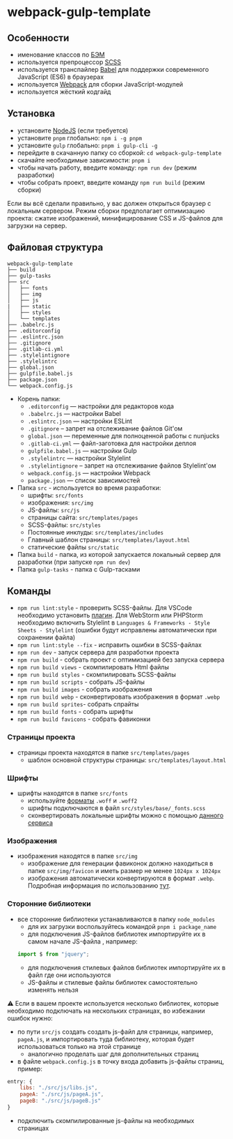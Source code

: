# webpack-gulp-template
## Особенности
* именование классов по [БЭМ](https://ru.bem.info/)
* используется препроцессор [SCSS](https://sass-lang.com/)
* используется транспайлер [Babel](https://babeljs.io/) для поддержки современного JavaScript (ES6) в браузерах
* используется [Webpack](https://webpack.js.org/) для сборки JavaScript-модулей
* используется жёсткий кодгайд

## Установка
* установите [NodeJS](https://nodejs.org/en/) (если требуется)
* установите ```pnpm``` глобально: ```npm i -g pnpm```
* установите ```gulp``` глобально: ```pnpm i gulp-cli -g```
* перейдите в скачанную папку со сборкой: ```cd webpack-gulp-template```
* скачайте необходимые зависимости: ```pnpm i```
* чтобы начать работу, введите команду: ```npm run dev``` (режим разработки)
* чтобы собрать проект, введите команду ```npm run build``` (режим сборки)

Если вы всё сделали правильно, у вас должен открыться браузер с локальным сервером. Режим сборки предполагает оптимизацию проекта: сжатие изображений, минифицирование CSS и JS-файлов для загрузки на сервер.

## Файловая структура

```
webpack-gulp-template
├── build
├── gulp-tasks
├── src
│   ├── fonts
│   ├── img
│   ├── js
|   ├── static
│   ├── styles
│   └── templates
├── .babelrc.js
├── .editorconfig
├── .eslintrc.json
├── .gitignore
├── .gitlab-ci.yml
├── .stylelintignore
├── .stylelintrc
├── global.json
├── gulpfile.babel.js
├── package.json
└── webpack.config.js
```

* Корень папки:
    * ```.editorconfig``` — настройки для редакторов кода
    * ```.babelrc.js``` — настройки Babel
    * ```.eslintrc.json``` — настройки ESLint
    * ```.gitignore``` – запрет на отслеживание файлов Git'ом
    * ```global.json``` — переменные для полноценной работы с nunjucks
    * ```.gitlab-ci.yml``` — файл-заготовка для настройки деплоя
    * ```gulpfile.babel.js``` — настройки Gulp
    * ```.stylelintrc``` — настройки Stylelint
    * ```.stylelintignore``` – запрет на отслеживание файлов Stylelint'ом
    * ```webpack.config.js``` — настройки Webpack
    * ```package.json``` — список зависимостей
* Папка ```src``` - используется во время разработки:
    * шрифты: ```src/fonts```
    * изображения: ```src/img```
    * JS-файлы: ```src/js```
    * страницы сайта: ```src/templates/pages```
    * SCSS-файлы: ```src/styles```
    * Постоянные инклуды: ```src/templates/includes```
    * Главный шаблон страницы: ```src/templates/layout.html```
    * статические файлы ```src/static```
* Папка ```build``` - папка, из которой запускается локальный сервер для разработки (при запуске ```npm run dev```)
* Папка ```gulp-tasks``` - папка с Gulp-тасками

## Команды
* ```npm run lint:style``` - проверить SCSS-файлы. Для VSCode необходимо установить [плагин](https://marketplace.visualstudio.com/items?itemName=shinnn.stylelint). Для WebStorm
или PHPStorm необходимо включить Stylelint в ```Languages & Frameworks - Style Sheets - Stylelint``` (ошибки будут исправлены автоматически при сохранении файла)
* ```npm run lint:style --fix``` - исправить ошибки в SCSS-файлах
* ```npm run dev``` - запуск сервера для разработки проекта
* ```npm run build``` - собрать проект с оптимизацией без запуска сервера
* ```npm run build views``` - скомпилировать Html файлы
* ```npm run build styles``` - скомпилировать SCSS-файлы
* ```npm run build scripts``` - собрать JS-файлы
* ```npm run build images``` - собрать изображения
* ```npm run build webp``` - сконвертировать изображения в формат ```.webp```
* ```npm run build sprites```- собрать спрайты
* ```npm run build fonts``` - собрать шрифты
* ```npm run build favicons``` - собрать фавиконки


### Страницы проекта
* страницы проекта находятся в папке ```src/templates/pages```
    * шаблон основной структуры страницы: ```src/templates/layout.html```

### Шрифты
* шрифты находятся в папке ```src/fonts```
    * используйте [форматы](https://caniuse.com/#search=woff) ```.woff``` и ```.woff2```
    * шрифты подключаются в файл ```src/styles/base/_fonts.scss```
    * сконвертировать локальные шрифты можно с помощью [данного сервиса](https://onlinefontconverter.com/)

### Изображения
* изображения находятся в папке ```src/img```
    * изображение для генерации фавиконок должно находиться в папке ```src/img/favicon``` и иметь размер не менее ```1024px x 1024px```
    * изображения автоматически конвертируются в формат ```.webp```. Подробная информация по использованию [тут](https://vk.com/@vk_it-webp).

### Сторонние библиотеки
* все сторонние библиотеки устанавливаются в папку ```node_modules```
    * для их загрузки воспользуйтеcь командой ```pnpm i package_name```
    * для подключения JS-файлов библиотек импортируйте их в самом начале JS-файла , например:
    ```javascript
    import $ from "jquery";
    ```
    * для подключения стилевых файлов библиотек импортируйте их в файл где они используются
    * JS-файлы и стилевые файлы библиотек самостоятельно изменять нельзя

:warning: Если в вашем проекте используется несколько библиотек, которые необходимо подключать на нескольких страницах, во избежании ошибок нужно:
* по пути ```src/js``` создать создать js-файл для страницы, например, ```pageA.js```, и импортировать туда библиотеку, которая будет использоваться только на этой странице
    * аналогично проделать шаг для дополнительных страниц
* в файле ```webpack.config.js``` в точку входа добавить js-файлы страниц, пример:
```javascript
entry: {
    libs: "./src/js/libs.js",
    pageA: "./src/js/pageA.js",
    pageB: "./src/js/pageB.js"
}
```
* подключить скомпилированные js-файлы на необходимых страницах

